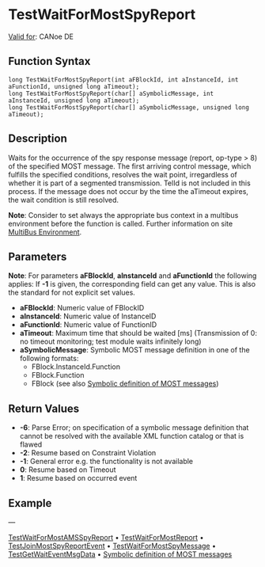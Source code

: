 # TestWaitForMostSpyReport

[Valid for](../../../Shared/FeatureAvailability.md): CANoe DE

## Function Syntax

```
long TestWaitForMostSpyReport(int aFBlockId, int aInstanceId, int aFunctionId, unsigned long aTimeout);
long TestWaitForMostSpyReport(char[] aSymbolicMessage, int aInstanceId, unsigned long aTimeout);
long TestWaitForMostSpyReport(char[] aSymbolicMessage, unsigned long aTimeout);
```

## Description

Waits for the occurrence of the spy response message (report, op-type > 8) of the specified MOST message. The first arriving control message, which fulfills the specified conditions, resolves the wait point, irregardless of whether it is part of a segmented transmission. TelId is not included in this process. If the message does not occur by the time the aTimeout expires, the wait condition is still resolved.

**Note**: Consider to set always the appropriate bus context in a multibus environment before the function is called. Further information on site [MultiBus Environment](../../../Shared/CAPL/General/TestMultiBusEnvironment.md).

## Parameters

**Note**: For parameters **aFBlockId**, **aInstanceId** and **aFunctionId** the following applies: If **-1** is given, the corresponding field can get any value. This is also the standard for not explicit set values.

- **aFBlockId**: Numeric value of FBlockID
- **aInstanceId**: Numeric value of InstanceID
- **aFunctionId**: Numeric value of FunctionID
- **aTimeout**: Maximum time that should be waited [ms] (Transmission of 0: no timeout monitoring; test module waits infinitely long)
- **aSymbolicMessage**: Symbolic MOST message definition in one of the following formats:
  - FBlock.InstanceId.Function
  - FBlock.Function
  - FBlock
  (see also [Symbolic definition of MOST messages](../CAPLfunctionsTFSSymbolicMessageDefinition.md))

## Return Values

- **-6**: Parse Error; on specification of a symbolic message definition that cannot be resolved with the available XML function catalog or that is flawed
- **-2**: Resume based on Constraint Violation
- **-1**: General error e.g. the functionality is not available
- **0**: Resume based on Timeout
- **1**: Resume based on occurred event

## Example

—

[TestWaitForMostAMSSpyReport](CAPLfunctionTestWaitForMostAMSSpyReport.md) • [TestWaitForMostReport](CAPLfunctionTestWaitForMostReport.md) • [TestJoinMostSpyReportEvent](CAPLfunctionTestJoinMostSpyReportEvent.md) • [TestWaitForMostSpyMessage](CAPLfunctionTestWaitForMostSpyMessage.md) • [TestGetWaitEventMsgData](CAPLfunctionTestGetWaitEventMsgData.md) • [Symbolic definition of MOST messages](../CAPLfunctionsTFSSymbolicMessageDefinition.md)
